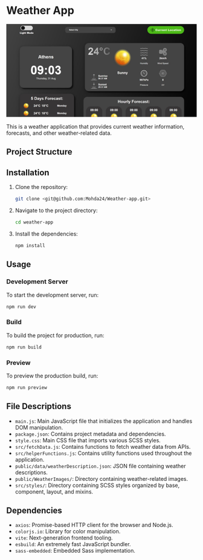 # Weather App

![Weather App](bg.jpg)

This is a weather application that provides current weather information, forecasts, and other weather-related data.

## Project Structure

## Installation

1. Clone the repository:

    ```sh
    git clone <git@github.com:Mohda24/Weather-app.git>
    ```
2. Navigate to the project directory:
    ```sh
    cd weather-app
    ```
3. Install the dependencies:
    ```sh
    npm install
    ```

## Usage

### Development Server

To start the development server, run:
```sh
npm run dev
```

### Build

To build the project for production, run:
```sh
npm run build
```

### Preview

To preview the production build, run:
```sh
npm run preview
```

## File Descriptions

- `main.js`: Main JavaScript file that initializes the application and handles DOM manipulation.
- `package.json`: Contains project metadata and dependencies.
- `style.css`: Main CSS file that imports various SCSS styles.
- `src/fetchData.js`: Contains functions to fetch weather data from APIs.
- `src/helperFunctions.js`: Contains utility functions used throughout the application.
- `public/data/weatherDescription.json`: JSON file containing weather descriptions.
- `public/WeatherImages/`: Directory containing weather-related images.
- `src/styles/`: Directory containing SCSS styles organized by base, component, layout, and mixins.

## Dependencies

- `axios`: Promise-based HTTP client for the browser and Node.js.
- `colorjs.io`: Library for color manipulation.
- `vite`: Next-generation frontend tooling.
- `esbuild`: An extremely fast JavaScript bundler.
- `sass-embedded`: Embedded Sass implementation.
